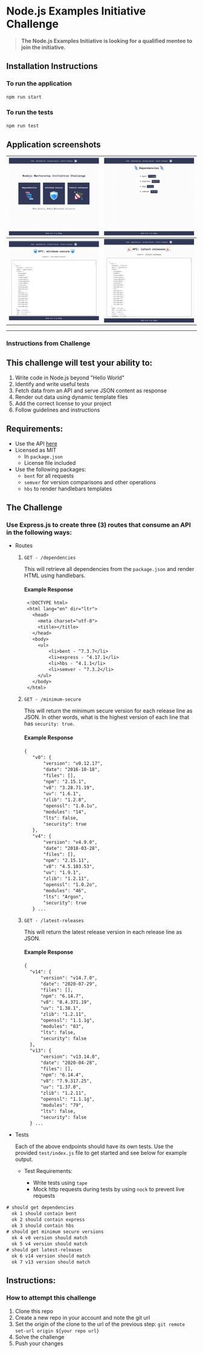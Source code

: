 # Node.js Examples Initiative Challenge

> **The Node.js Examples Initiative is looking for a qualified mentee to join the initiative.**

## Installation Instructions

### To run the application

```bash
npm run start
```

### To run the tests

```bash
npm run test
```

## Application screenshots

| ![Home Page](public/home-page.png)                    | ![Dependencies Page](public/dependencies-page.png)      |
| ----------------------------------------------------- | ------------------------------------------------------- |
| ![Minimum Secure Page](public/minimumSecure-page.png) | ![Latest Releases Page](public/latestReleases-page.png) |

---

### Instructions from Challenge

## This challenge will test your ability to:

1. Write code in Node.js beyond "Hello World"
2. Identify and write useful tests
3. Fetch data from an API and serve JSON content as response
4. Render out data using dynamic template files
5. Add the correct license to your project
6. Follow guidelines and instructions

## Requirements:

- Use the API [here](https://nodejs.org/dist/index.json)
- Licensed as MIT
  - In `package.json`
  - License file included
- Use the following packages:
  - `bent` for all requests
  - `semver` for version comparisons and other operations
  - `hbs` to render handlebars templates

## The Challenge

### Use Express.js to create three (3) routes that consume an API in the following ways:

- Routes

  1. `GET - /dependencies`

     This will retrieve all dependencies from the `package.json` and render HTML using handlebars.

     #### Example Response

     ```
      <!DOCTYPE html>
      <html lang="en" dir="ltr">
        <head>
          <meta charset="utf-8">
          <title></title>
        </head>
        <body>
          <ul>
              <li>bent - ^7.3.7</li>
              <li>express - ^4.17.1</li>
              <li>hbs - ^4.1.1</li>
              <li>semver - ^7.3.2</li>
          </ul>
        </body>
      </html>
     ```

  2. `GET - /minimum-secure`

     This will return the minimum secure version for each release line as JSON. In other words, what is the highest version of each line that has `security: true`.

     #### Example Response

     ```
     {
        "v0": {
            "version": "v0.12.17",
            "date": "2016-10-18",
            "files": [],
            "npm": "2.15.1",
            "v8": "3.28.71.19",
            "uv": "1.6.1",
            "zlib": "1.2.8",
            "openssl": "1.0.1u",
            "modules": "14",
            "lts": false,
            "security": true
        },
        "v4": {
            "version": "v4.9.0",
            "date": "2018-03-28",
            "files": [],
            "npm": "2.15.11",
            "v8": "4.5.103.53",
            "uv": "1.9.1",
            "zlib": "1.2.11",
            "openssl": "1.0.2o",
            "modules": "46",
            "lts": "Argon",
            "security": true
        } ...

     ```

  3. `GET - /latest-releases`

     This will return the latest release version in each release line as JSON.

     #### Example Response

     ```
     {
       "v14": {
           "version": "v14.7.0",
           "date": "2020-07-29",
           "files": [],
           "npm": "6.14.7",
           "v8": "8.4.371.19",
           "uv": "1.38.1",
           "zlib": "1.2.11",
           "openssl": "1.1.1g",
           "modules": "83",
           "lts": false,
           "security": false
       },
       "v13": {
           "version": "v13.14.0",
           "date": "2020-04-28",
           "files": [],
           "npm": "6.14.4",
           "v8": "7.9.317.25",
           "uv": "1.37.0",
           "zlib": "1.2.11",
           "openssl": "1.1.1g",
           "modules": "79",
           "lts": false,
           "security": false
       } ...

     ```

* Tests

  Each of the above endpoints should have its own tests. Use the provided `test/index.js` file to get started and see below for example output.

  - Test Requirements:

    - Write tests using `tape`
    - Mock http requests during tests by using `nock` to prevent live requests

```
# should get dependencies
  ok 1 should contain bent
  ok 2 should contain express
  ok 3 should contain hbs
# should get minimum secure versions
  ok 4 v0 version should match
  ok 5 v4 version should match
# should get latest-releases
  ok 6 v14 version should match
  ok 7 v13 version should match
```

## Instructions:

### How to attempt this challenge

1. Clone this repo
2. Create a new repo in your account and note the git url
3. Set the origin of the clone to the url of the previous step: `git remote set-url origin ${your repo url}`
4. Solve the challenge
5. Push your changes

